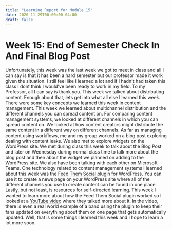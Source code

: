 ```yaml
---
title: "Learning Report for Module 15"
date: 2020-11-29T00:00:00-04:00
draft: false
---
```


Week 15: End of Semester Check In And Final Blog Post
=====================================================
Unfortunately, this week was the last week we got to meet in class and all I can say is that it has been a hard semester but our professor made it work given the situation. I still feel like I learned a lot and if I hadn't had taken this class I dont think I would've been ready to work in my field. To my Professor, all I can say is thank you. This week we talked about distributing content. Enough about that, lets get into what all else I learned this week. There were some key concepts we learned this week in content management. This week we learned about multichannel distribution and the different channels you can spread content on. For comparing content management systems, we looked at different channels in which you can spread content on. We looked at how content creators might distribute the same content in a different way on different channels. As far as managing content using workflows, me and my group worked on a blog post exploring dealing with content leaks. We also met to explore widgets on the WordPress site. We met during class this week to talk about the Blog Post and later on Wednesday during normal class time to talk more about the blog post and then about the widget we planned on adding to the WordPress site. We also have been talking with each other on Microsoft Teams. One technology related to content management systems I learned about this week was the [Feed Them Social](https://wordpress.org/plugins/feed-them-social/ "Feed Them Social") plugin for WordPress. You can use it to create a news page on your WordPress site where all of the different channels you use to create content can be found in one place. Lastly, but not least, is resources for self-directed learning. This week I wanted to learn more about how the Feed Them Social plugin worked so I looked at a [YouTube video](https://www.youtube.com/watch?v=jsOYRV454jg&ab_channel=SlickRemix "YouTube video") where they talked more about it. In the video, there is even a real world example of a band using the plugin to keep their fans updated on everything about them on one page that gets automatically updated. Well, that is some things I learned this week and I hope to learn a lot more soon.
